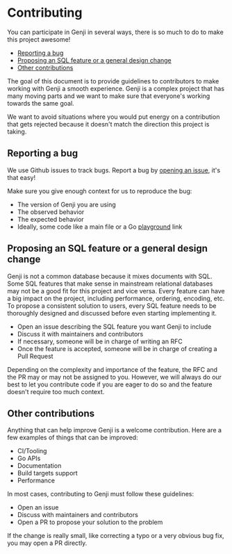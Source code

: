 # Contributing

You can participate in Genji in several ways, there is so much to do to make this project awesome!

  - [Reporting a bug](#reporting-a-bug)
  - [Proposing an SQL feature or a general design change](#proposing-an-sql-feature-or-a-general-design-change)
  - [Other contributions](#other-contributions)

The goal of this document is to provide guidelines to contributors to make working with Genji a smooth experience.
Genji is a complex project that has many moving parts and we want to make sure that everyone's working towards the same goal.

We want to avoid situations where you would put energy on a contribution that gets rejected because it doesn't match the direction
this project is taking.

## Reporting a bug

We use Github issues to track bugs. Report a bug by [opening an issue](https://github.com/jhchabran/tmp-genji-release/issues/new), it's that easy!

Make sure you give enough context for us to reproduce the bug:

- The version of Genji you are using
- The observed behavior
- The expected behavior
- Ideally, some code like a main file or a Go [playground](https://play.golang.org/) link

## Proposing an SQL feature or a general design change

Genji is not a common database because it mixes documents with SQL. Some SQL features that make sense in mainstream relational databases may not be a good fit for this project and vice versa.
Every feature can have a big impact on the project, including performance, ordering, encoding, etc.
To propose a consistent solution to users, every SQL feature needs to be thoroughly designed and discussed before even starting implementing it.

- Open an issue describing the SQL feature you want Genji to include
- Discuss it with maintainers and contributors
- If necessary, someone will be in charge of writing an RFC
- Once the feature is accepted, someone will be in charge of creating a Pull Request

Depending on the complexity and importance of the feature, the RFC and the PR may or may not be assigned to you. However, we will always do our best to let you contribute code if you are eager to do so and the feature doesn't require too much context.

## Other contributions

Anything that can help improve Genji is a welcome contribution. Here are a few examples of things that can be improved:

- CI/Tooling
- Go APIs
- Documentation
- Build targets support
- Performance

In most cases, contributing to Genji must follow these guidelines:

- Open an issue
- Discuss with maintainers and contributors
- Open a PR to propose your solution to the problem

If the change is really small, like correcting a typo or a very obvious bug fix, you may open a PR directly.
